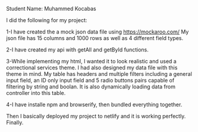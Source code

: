 Student Name: Muhammed Kocabas

I did the following for my project:

1-I have created the a mock json data file using https://mockaroo.com/ My json file has 15 columns and 1000 rows as well as 4 different field types.

2-I have created my api with getAll and getById functions.

3-While implementing my html, I wanted it to look realistic and used a correctional services theme. I had also designed my data file with this theme in mind. My table has headers and multiple filters including a general input field, an ID only input field and 5 radio buttons pairs capable of filtering by string and boolan. It is also dynamically loading data from controller into this table.

4-I have installe npm and browserify, then bundled everything together.

Then I basically deployed my project to netlify and it is working perfectly. Finally.
